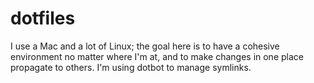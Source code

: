 # dotfiles
I use a Mac and a lot of Linux; the goal here is to have a cohesive environment no matter where I'm at, and to make changes in one place propagate to others. I'm using dotbot to manage symlinks.
